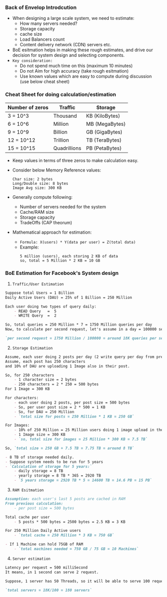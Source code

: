 ### Back of Envelop Introdcution
- When designing a large scale system, we need to estimate:
    - How many servers needed?
    - Storage capacity
    - cache size
    - Load Balancers count
    - Content delivery network (CDN) servers etc.
- BoE esitmation helps in making these rough estimates, and drive our decision for system design and selecting components.
- `Key consideration:`
    - Do not spend much time on this (maximum 10 minutes)
    - Do not Aim for high accuracy (take rough esitmation)
    - Use known values which are easy to compute during discussion (use below cheat sheet)

### Cheat Sheet for doing calculation/estimation
| Number of zeros |  Traffic     | Storage             |
| ---             | ---          | ---                 |
| 3 = 10^3        | Thousand     | KB (KiloBytes)      |
| 6 = 10^6        | Million      | MB (MegaBytes)      |
| 9 = 10^9        | Billion      | GB (GigaBytes)      |
| 12 = 10^12      | Trillion     | TB (TeraBytes)      |
| 15 = 10^15      | Quadrillions | PB (PetaBytes)      |

- Keep values in terms of three zeros to make calculation easy.

- Consider below Memory Reference values:
    ```
    Char size: 2 bytes
    Long/Double size: 8 bytes
    Image Avg size: 300 KB
    ```

- Generally compute following:
    - Number of servers needed for the system
    - Cache/RAM size
    - Storage capacity
    - TradeOffs (CAP theorum)

- Mathematical approach for estimation:
    - `Formula: X(users) * Y(data per user) = Z(total data)`
    - Example:
        ```
        5 million (users), each storing 2 KB of data
        so, total = 5 Million * 2 KB = 10 GB
        ```

### BoE Estimation for Facebook's System design
1. `Traffic/User Estimation`
```md
Suppose total Users = 1 Billion 
Daily Active Users (DAU) = 25% of 1 Billion = 250 Million

Each user doing two types of query daily:
    - READ Query   =  5
    - WRITE Query  =  2

So, total queries = 250 Million * 7 = 1750 Million queries per day
Now, to calculate per second request, let's assume in a day = 100000 seconds

`per second request = 1750 Million / 100000 = around 18K queries per second`
```

2. `Storage Estimation`
```md
Assume, each user doing 2 posts per day (2 write query per day from previous estimation)
Assume, each post has 250 characters 
and 10% of DAU are uploading 1 Image also in their post.

So, for 250 characters 
    - 1 character size = 2 bytes
    - 250 characters = 2 * 250 = 500 bytes
For 1 Image = 300 KB

For characters:
    - each user doing 2 posts, per post size = 500 bytes
    - So, per user post size = 2 * 500 = 1 KB
    - So, for DAU = 250 Million
    - `total size for posts = 250 Million * 1 KB = 250 GB`

For Images:
    - 10% of 250 Million = 25 Million users doing 1 image upload in their post.
    - 1 Image size = 300 KB
    - `so, total size for images = 25 Million * 300 KB = 7.5 TB`

So, `total size = 250 GB + 7.5 TB = 7.75 TB = around 8 TB`

- 8 TB of storage needed daily.
- Suppose system needs to be run for 5 years
- `Calculation of storage for 5 years:`
    - daily storage = 8 TB
    - yearly storage = 8 TB * 365 = 2920 TB
    - `5 years storage = 2920 TB * 5 = 14600 TB = 14.6 PB = 15 PB`
```

3. `RAM Esitmation`
```md
Assumption: each user's last 5 posts are cached in RAM
From previous calculation: 
    - per post size = 500 bytes

Total cache per user
    - 5 posts * 500 bytes = 2500 bytes = 2.5 KB = 3 KB

For 250 Million Daily Active users
    - `total cache = 250 Million * 3 KB = 750 GB`

- If 1 Machine can hold 75GB of RAM
    - `total machines needed = 750 GB / 75 GB = 10 Machines`
```

4. `Server estimation`
```md
Latency per request = 500 milliSecond
It means, in 1 second can serve 2 request.

Suppose, 1 server has 50 Threads, so it will be able to serve 100 requests per second.

`total servers = 18K/100 = 180 servers`
```
